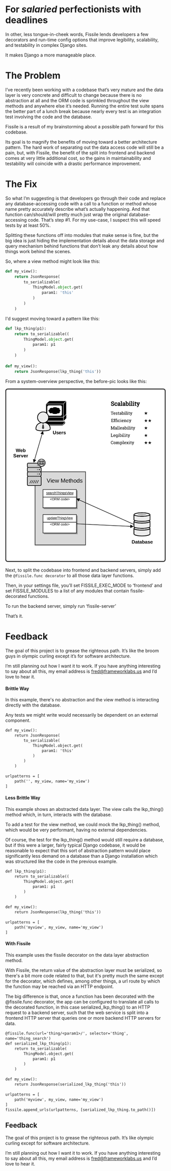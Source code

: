 # For *salaried* perfectionists with deadlines
In other, less tongue-in-cheek words, Fissile lends developers a few decorators
and run-time config options that improve legibility, scalability, and testability
in complex Django sites.

It makes Django a more manageable place.

# The Problem
I’ve recently been working with a codebase that’s very mature and the data layer
is very concrete and difficult to change because there is no abstraction at all
and the ORM code is sprinkled throughout the view methods and anywhere else it’s
needed.  Running the entire test suite spans the better part of a lunch break
because nearly every test is an integration test involving the code and the 
database.

Fissile is a result of my brainstorming about a possible path forward for this 
codebase.

Its goal is to magnify the benefits of moving toward a better architecture 
pattern.  The hard work of separating out the data access code will still be a 
pain, but, with Fissile, the benefit of the split into frontend and backend comes 
at very little additional cost, so the gains in maintainability and testability 
will coincide with a drastic performance improvement.

# The Fix
So what I’m suggesting is that developers go through their code and replace any 
database-accessing code with a call to a function or method whose name pretty 
accurately describe what’s actually happening.  And that function can/should/will 
pretty much just wrap the original database-accessing code.  That’s step #1.  For 
my use-case, I suspect this will speed tests by at least 50%.

Splitting these functions off into modules that make  sense is fine, but the big 
idea is just hiding the implementation details about the data storage and query 
mechanism behind functions that don’t leak any details about how things work 
behind the scenes.

So, where a view method might look like this:
```python
def my_view():
    return JsonResponse(
        to_serializable(
            ThingModel.object.get(
                param1: 'this'
            )
        )
    )
```
I'd suggest moving toward a pattern like this:
```python
def lkp_thing(p1):
    return to_serializable((
        ThingModel.object.get(
            param1: p1
        )
    )

def my_view():
    return JsonResponse(lkp_thing('this'))
```

From a system-overview perspective, the before-pic looks like this:

![concrete](https://github.com/FredAtLandMetrics/django-fissile/blob/master/static/images/concrete.png?raw=true "Concrete Data Layer Architecture")

Next, to split the codebase into frontend and backend servers, simply add the 
`@fissile.func decorator` to all those data layer functions.

Then, in your settings file, you’ll set FISSILE_EXEC_MODE to ‘frontend’ and set 
FISSILE_MODULES to a list of any modules that contain fissile-decorated functions.

To run the backend server, simply run ‘fissile-server’

That’s it.

# Feedback
The goal of this project is to grease the righteous path.  It’s like the broom guys
 in olympic curling except it’s for software architecture.
 
I’m still planning out how I want it to work.  If you have anything interesting to 
say about all this, my email address is fred@frameworklabs.us and I’d love to hear 
it.

#### Brittle Way
In this example, there's no abstraction and the view method is interacting directly with the database.

Any tests we might write would necessarily be dependent on an external component.
```
def my_view():
    return JsonResponse(
        to_serializable(
            ThingModel.object.get(
                param1: 'this'
            )
        )
    )
    
urlpatterns = [
    path('', my_view, name='my_view')
]
```

#### Less Brittle Way
This example shows an abstracted data layer.  The view calls the lkp_thing() method which,
in turn, interacts with the database.

To add a test for the view method, we could mock the lkp_thing() method, which would be
very performant, having no external dependencies.

Of course, the test for the lkp_thing() method would still require a database, but if this
were a larger, fairly typical Django codebase, it would be reasonable to expect that this
sort of abstraction pattern would place significantly less demand on a database than a Django
installation which was structured like the code in the previous example.

```
def lkp_thing(p1):
    return to_serializable((
        ThingModel.object.get(
            param1: p1
        )
    )

def my_view():
    return JsonResponse(lkp_thing('this'))
    
urlpatterns = [
    path('myview', my_view, name='my_view')
]
```

#### With Fissile
This example uses the fissile decorator on the data layer abstraction method.

With Fissile, the return value of the abstraction layer must be serialized, so there's
a bit more code related to that, but it's pretty much the same except for the decorator,
which defines, among other things, a url route by which the function may be reached via an
HTTP endpoint.

The big difference is that, once a function has been decorated with the @fissile.func
decorator, the app can be configured to translate all calls to the decorated function,
in this case serialized_lkp_thing() to an HTTP request to a backend server, such that the
web service is split into a frontend HTTP server that queries one or more backend HTTP
servers for data.
```
@fissile.func(url='thing/<param1>/', selector='thing', name='thing_search')
def serialized_lkp_thing(p1):
    return to_serializable(
        ThingModel.object.get(
            param1: p1
        )
    )

def my_view():
    return JsonResponse(serialized_lkp_thing('this'))
    
urlpatterns = [
    path('myview', my_view, name='my_view')
]
fissile.append_urls(urlpatterns, [serialized_lkp_thing.to_path()])
```

## Feedback
The goal of this project is to grease the righteous path.  It’s like olympic curling 
except for software architecture.

I’m still planning out how I want it to work.  If you have anything interesting to say
 about all this, my email address is fred@frameworklabs.us and I’d love to hear it.
